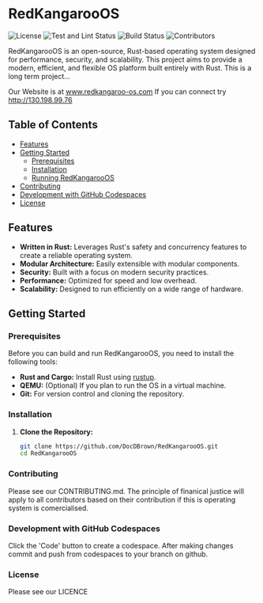 # RedKangarooOS

![License](https://img.shields.io/badge/license-AGPLv3-blue)
![Test and Lint Status](https://img.shields.io/github/actions/workflow/status/DocDBrown/RedKangarooOS/fmt-clippy-test.yaml)
![Build Status](https://img.shields.io/github/actions/workflow/status/DocDBrown/RedKangarooOS/build-cd.yml)
![Contributors](https://img.shields.io/github/contributors/DocDBrown/RedKangarooOS)

RedKangarooOS is an open-source, Rust-based operating system designed for performance, security, and scalability. This project aims to provide a modern, efficient, and flexible OS platform built entirely with Rust. This is a long term project...

Our Website is at www.redkangaroo-os.com
If you can connect try http://130.198.99.76

## Table of Contents

- [Features](#features)
- [Getting Started](#getting-started)
  - [Prerequisites](#prerequisites)
  - [Installation](#installation)
  - [Running RedKangarooOS](#running-redkangarooos)
- [Contributing](#contributing)
- [Development with GitHub Codespaces](#development-with-github-codespaces)
- [License](#license)

## Features

- **Written in Rust:** Leverages Rust's safety and concurrency features to create a reliable operating system.
- **Modular Architecture:** Easily extensible with modular components.
- **Security:** Built with a focus on modern security practices.
- **Performance:** Optimized for speed and low overhead.
- **Scalability:** Designed to run efficiently on a wide range of hardware.

## Getting Started

### Prerequisites

Before you can build and run RedKangarooOS, you need to install the following tools:

- **Rust and Cargo:** Install Rust using [rustup](https://rustup.rs/).
- **QEMU:** (Optional) If you plan to run the OS in a virtual machine.
- **Git:** For version control and cloning the repository.

### Installation

1. **Clone the Repository:**
   ```bash
   git clone https://github.com/DocDBrown/RedKangarooOS.git
   cd RedKangarooOS
   ```

### Contributing

Please see our CONTRIBUTING.md. The principle of finanical justice will apply to all contributors based on their contribution if this is operating system is comercialised.

### Development with GitHub Codespaces

Click the 'Code' button to create a codespace. After making changes commit and push from codespaces to your branch on github.

### License

Please see our LICENCE
